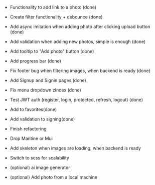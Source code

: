 - Functionality to add link to a photo (done)
- Create filter functionality + debounce (done)
- Add async imitation when adding photo after clicking upload button (done)
- Add validation when adding new photos, simple is enough (done)
- Add tooltip to "Add photo" button (done)
- Add progress bar (done)
- Fix footer bug when filtering images, when backend is ready (done)
- Add Signup and Signin pages (done)
- Fix menu dropdown zIndex (done)
- Test JWT auth (register, login, protected, refresh, logout) (done)
- Add to favorites(done)
- Add validation to signing(done)

- Finish refactoring
- Drop Mantine or Mui
- Add skeleton when images are loading, when backend is ready
- Switch to scss for scalability

- (optional) ai image generator
- (optional) Add photo from a local machine


